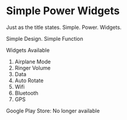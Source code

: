 # Simple Power Widgets


Just as the title states. Simple. Power. Widgets.

Simple Design. Simple Function

Widgets Available
1. Airplane Mode
2. Ringer Volume
3. Data
4. Auto Rotate
5. Wifi
6. Bluetooth
7. GPS

Google Play Store: No longer available
